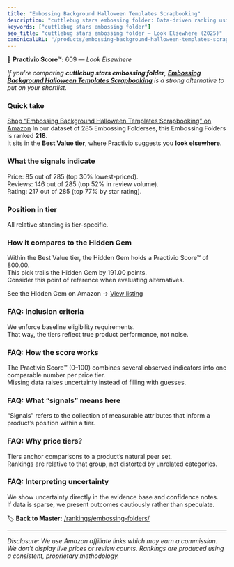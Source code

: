 ```yaml
---
title: "Embossing Background Halloween Templates Scrapbooking"
description: "cuttlebug stars embossing folder: Data-driven ranking using the Practivio Score™. Positioned by quality, value, demand, findability, momentum."
keywords: ["cuttlebug stars embossing folder"]
seo_title: "cuttlebug stars embossing folder — Look Elsewhere (2025)"
canonicalURL: "/products/embossing-background-halloween-templates-scrapbooking-B0DD6LB4MZ/"
---
```


**🚫 Practivio Score™:** 609 — _Look Elsewhere_


*If you're comparing **cuttlebug stars embossing folder**, **[Embossing Background Halloween Templates Scrapbooking](https://www.amazon.com/dp/B0DD6LB4MZ?tag=practivio-20)** is a strong alternative to put on your shortlist.*
### Quick take
[Shop “Embossing Background Halloween Templates Scrapbooking” on Amazon](https://www.amazon.com/dp/B0DD6LB4MZ?tag=practivio-20)
In our dataset of 285 Embossing Folderses, this Embossing Folders is ranked **218**.  
It sits in the **Best Value tier**, where Practivio suggests you **look elsewhere**.

### What the signals indicate
Price: 85 out of 285 (top 30% lowest-priced).  
Reviews: 146 out of 285 (top 52% in review volume).  
Rating: 217 out of 285 (top 77% by star rating).  

### Position in tier
All relative standing is tier-specific.

### How it compares to the Hidden Gem
Within the Best Value tier, the Hidden Gem holds a Practivio Score™ of 800.00.  
This pick trails the Hidden Gem by 191.00 points.  
Consider this point of reference when evaluating alternatives.  

See the Hidden Gem on Amazon → [View listing](https://www.amazon.com/dp/B09QKGPC84?tag=practivio-20)

### FAQ: Inclusion criteria
We enforce baseline eligibility requirements.  
That way, the tiers reflect true product performance, not noise.

### FAQ: How the score works
The Practivio Score™ (0–100) combines several observed indicators into one comparable number per price tier.  
Missing data raises uncertainty instead of filling with guesses.

### FAQ: What “signals” means here
“Signals” refers to the collection of measurable attributes that inform a product’s position within a tier.

### FAQ: Why price tiers?
Tiers anchor comparisons to a product’s natural peer set.  
Rankings are relative to that group, not distorted by unrelated categories.

### FAQ: Interpreting uncertainty
We show uncertainty directly in the evidence base and confidence notes.  
If data is sparse, we present outcomes cautiously rather than speculate.


🏷️ **Back to Master:** [/rankings/embossing-folders/](/rankings/embossing-folders/)

---
_Disclosure: We use Amazon affiliate links which may earn a commission. We don’t display live prices or review counts. Rankings are produced using a consistent, proprietary methodology._
